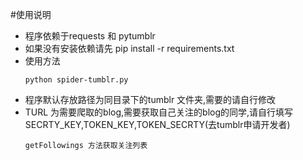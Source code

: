 #使用说明
 * 程序依赖于requests 和 pytumblr
 * 如果没有安装依赖请先 pip install -r requirements.txt
 * 使用方法
   ```
   python spider-tumblr.py
   ```
 * 程序默认存放路径为同目录下的tumblr 文件夹,需要的请自行修改
 * TURL 为需要爬取的blog,需要获取自己关注的blog的同学,请自行填写SECRTY_KEY,TOKEN_KEY,TOKEN_SECRTY(去tumblr申请开发者)
   ```
   getFollowings 方法获取关注列表
   ```